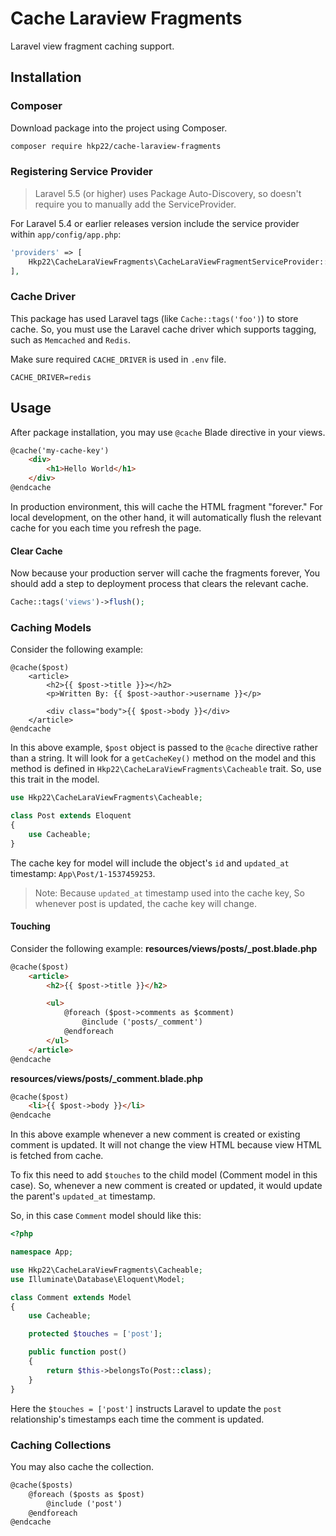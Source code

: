 # Cache Laraview Fragments

Laravel view fragment caching support.

## Installation

### Composer

Download package into the project using Composer.

```bash
composer require hkp22/cache-laraview-fragments
```

### Registering Service Provider
> Laravel 5.5 (or higher) uses Package Auto-Discovery, so doesn't require you to manually add the ServiceProvider.

For Laravel 5.4 or earlier releases version include the service provider within `app/config/app.php`:

```php
'providers' => [
    Hkp22\CacheLaraViewFragments\CacheLaraViewFragmentServiceProvider::class,
],
```

### Cache Driver
This package has used Laravel tags (like `Cache::tags('foo')`) to store cache. So, you must use the Laravel cache driver which supports tagging, such as `Memcached` and `Redis`.

Make sure required `CACHE_DRIVER` is used in `.env` file.
```
CACHE_DRIVER=redis
```

## Usage
After package installation, you may use `@cache` Blade directive in your views.

```html
@cache('my-cache-key')
    <div>
        <h1>Hello World</h1>
    </div>
@endcache
```

In production environment, this will cache the HTML fragment "forever." For local development, on the other hand, it will automatically flush the relevant cache for you each time you refresh the page.

#### Clear Cache
Now because your production server will cache the fragments forever, You should add a step to deployment process that clears the relevant cache.

```php
Cache::tags('views')->flush();
```

### Caching Models

Consider the following example:
```
@cache($post)
    <article>
        <h2>{{ $post->title }}></h2>
        <p>Written By: {{ $post->author->username }}</p>

        <div class="body">{{ $post->body }}</div>
    </article>
@endcache
```
In this above example, `$post` object is passed to the `@cache` directive rather than a string. It will look for a `getCacheKey()` method on the model and this method is defined in `Hkp22\CacheLaraViewFragments\Cacheable` trait. So, use this trait in the model.

```php
use Hkp22\CacheLaraViewFragments\Cacheable;

class Post extends Eloquent
{
    use Cacheable;
}
```
The cache key for model will include the object's `id` and `updated_at` timestamp: `App\Post/1-1537459253`.

> Note: Because `updated_at` timestamp used into the cache key, So whenever post is updated, the cache key will change.

#### Touching
Consider the following example:
**resources/views/posts/_post.blade.php**

```html
@cache($post)
    <article>
        <h2>{{ $post->title }}</h2>

        <ul>
            @foreach ($post->comments as $comment)
                @include ('posts/_comment')
            @endforeach
        </ul>
    </article>
@endcache
```
**resources/views/posts/_comment.blade.php**

```html
@cache($post)
    <li>{{ $post->body }}</li>
@endcache
```
In this above example whenever a new comment is created or existing comment is updated. It will not change the view HTML because view HTML is fetched from cache. 

To fix this need to add `$touches` to the child model (Comment model in this case). So, whenever a new comment is created or updated, it would update the parent's `updated_at` timestamp. 

So, in this case `Comment` model should like this:

```php
<?php

namespace App;

use Hkp22\CacheLaraViewFragments\Cacheable;
use Illuminate\Database\Eloquent\Model;

class Comment extends Model
{
    use Cacheable;

    protected $touches = ['post'];

    public function post()
    {
        return $this->belongsTo(Post::class);
    }
}
```

Here the `$touches = ['post']` instructs Laravel to update the `post` relationship's timestamps each time the comment is updated.

### Caching Collections
You may also cache the collection.

```html
@cache($posts)
    @foreach ($posts as $post)
        @include ('post')
    @endforeach
@endcache
```